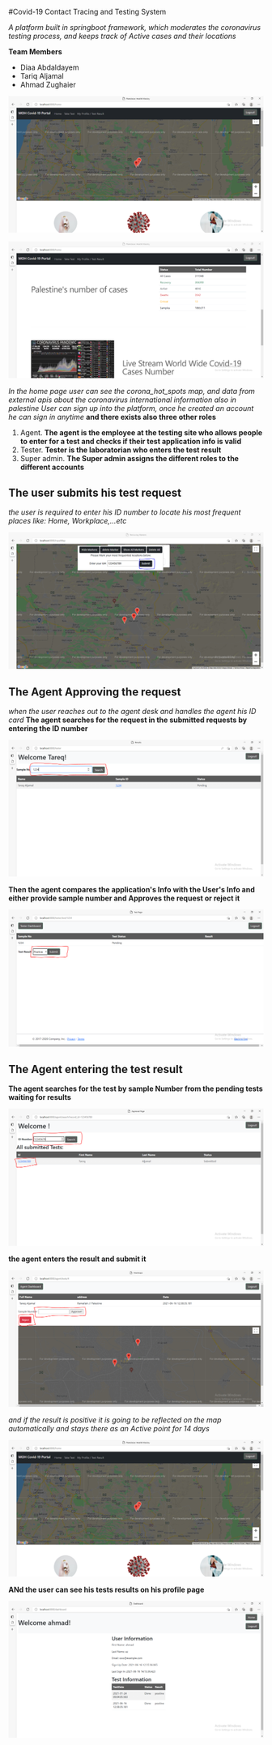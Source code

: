 #Covid-19 Contact Tracing and Testing System

*A platform built in springboot framework, which moderates the coronavirus testing process, and keeps track of Active cases and their locations*

**Team Members**
- Diaa Abdaldayem
- Tariq Aljamal
- Ahmad Zughaier

![homePage](screenshots/home1st.PNG)

![homepageScrol](screenshots/home2nd.PNG)

*In the home page user can see the corona_hot_spots map, and data from external apis about the coronavirus international information also in palestine*
*User can sign up into the platform, once he created an account he can sign in anytime*
**and there exists also three other roles**
1. Agent.
**The agent is the employee at the testing site who allows people to enter for a test and checks if their test application info is valid**
2. Tester.
**Tester is the laboratorian who enters the test result**
3. Super admin.
**The Super admin assigns the different roles to the different accounts**

## The user submits his test request
*the user is required to enter his ID number to locate his most frequent places like: Home, Workplace,...etc*

![test](screenshots/submitAtest.PNG)

## The Agent Approving the request
*when the user reaches out to the agent desk and handles the agent his ID card*
**The agent searches for the request in the submitted requests by entering the ID number**

![request](screenshots/tester1st.PNG)

**Then the agent compares the application's Info with the User's Info and either provide sample number and Approves the request or reject it**

![approval](screenshots/tester2nd.PNG)

## The Agent entering the test result
**The agent searches for the test by sample Number from the pending tests waiting for results**

![result](screenshots/Agent1st.PNG)

**the agent enters the result and submit it**

![result1](screenshots/agent2nd.PNG)

*and if the result is positive it is going to be reflected on the map automatically and stays there as an Active point for 14 days*

![maped](screenshots/home1st.PNG)



**ANd the user can see his tests results on his profile page**

![records](screenshots/profile.PNG)


